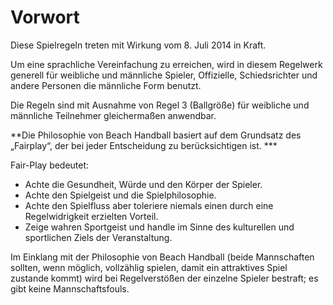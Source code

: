 # Vorwort

Diese Spielregeln treten mit Wirkung vom 8. Juli 2014 in Kraft.

Um eine sprachliche Vereinfachung zu erreichen, wird in diesem Regelwerk
generell für weibliche und männliche Spieler, Offizielle, Schiedsrichter und
andere Personen die männliche Form benutzt.

Die Regeln sind mit Ausnahme von Regel 3 (Ballgröße) für weibliche und
männliche Teilnehmer gleichermaßen anwendbar. 

**Die Philosophie von Beach Handball basiert auf dem Grundsatz des „Fairplay“, der bei jeder Entscheidung zu berücksichtigen ist. ***

Fair-Play bedeutet:
- Achte die Gesundheit, Würde und den Körper der Spieler.
- Achte den Spielgeist und die Spielphilosophie.
- Achte den Spielfluss aber toleriere niemals einen durch eine Regelwidrigkeit erzielten Vorteil.
- Zeige wahren Sportgeist und handle im Sinne des kulturellen und sportlichen Ziels der Veranstaltung.

Im Einklang mit der Philosophie von Beach Handball (beide Mannschaften sollten, wenn möglich, vollzählig spielen, damit ein attraktives Spiel zustande kommt) wird bei Regelverstößen der einzelne Spieler bestraft; es
gibt keine Mannschaftsfouls.
